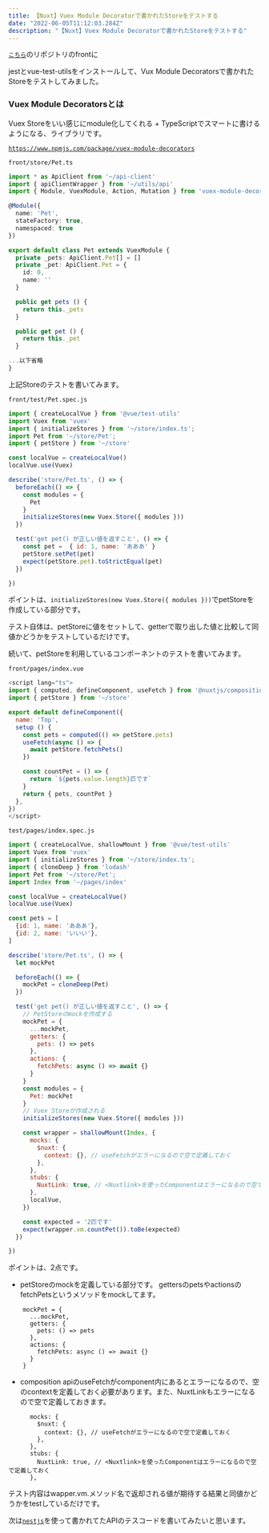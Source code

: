 ```yaml
---
title: 【Nuxt】Vuex Module Decoratorで書かれたStoreをテストする
date: "2022-06-05T11:12:03.284Z"
description: "【Nuxt】Vuex Module Decoratorで書かれたStoreをテストする"
---
```




<a href="https://github.com/chanfuku/nuxt-openapi" target="_blank">`こちら`</a>のリポジトリのfrontに


jestとvue-test-utilsをインストールして、Vux Module Decoratorsで書かれたStoreをテストしてみました。

### Vuex Module Decoratorsとは
Vuex Storeをいい感じにmodule化してくれる + TypeScriptでスマートに書けるようになる、ライブラリです。

<a href="https://www.npmjs.com/package/vuex-module-decorators" target="_blank">`https://www.npmjs.com/package/vuex-module-decorators`</a>

`front/store/Pet.ts`
```typescript
import * as ApiClient from '~/api-client'
import { apiClientWrapper } from '~/utils/api'
import { Module, VuexModule, Action, Mutation } from 'vuex-module-decorators'

@Module({
  name: 'Pet',
  stateFactory: true,
  namespaced: true
})

export default class Pet extends VuexModule {
  private _pets: ApiClient.Pet[] = []
  private _pet: ApiClient.Pet = {
    id: 0,
    name: ''
  }

  public get pets () {
    return this._pets
  }

  public get pet () {
    return this._pet
  }

...以下省略
}
```

上記Storeのテストを書いてみます。

`front/test/Pet.spec.js`
```javascript
import { createLocalVue } from '@vue/test-utils'
import Vuex from 'vuex'
import { initializeStores } from '~/store/index.ts';
import Pet from '~/store/Pet';
import { petStore } from '~/store'

const localVue = createLocalVue()
localVue.use(Vuex)

describe('store/Pet.ts', () => {
  beforeEach(() => {
    const modules = {
      Pet 
    }
    initializeStores(new Vuex.Store({ modules }))
  })

  test('get pet() が正しい値を返すこと', () => {
    const pet =  { id: 1, name: 'あああ' }
    petStore.setPet(pet)
    expect(petStore.pet).toStrictEqual(pet)
  })

})
```

ポイントは、`initializeStores(new Vuex.Store({ modules }))`でpetStoreを作成している部分です。

テスト自体は、petStoreに値をセットして、getterで取り出した値と比較して同値かどうかをテストしているだけです。

続いて、petStoreを利用しているコンポーネントのテストを書いてみます。

`front/pages/index.vue`
```javascript
<script lang="ts">
import { computed, defineComponent, useFetch } from '@nuxtjs/composition-api'
import { petStore } from '~/store'

export default defineComponent({
  name: 'Top',
  setup () {
    const pets = computed(() => petStore.pets)
    useFetch(async () => {
      await petStore.fetchPets()
    })

    const countPet = () => {
      return `${pets.value.length}匹です`
    }
    return { pets, countPet }
  },
})
</script>
```

`test/pages/index.spec.js`

```javascript
import { createLocalVue, shallowMount } from '@vue/test-utils'
import Vuex from 'vuex'
import { initializeStores } from '~/store/index.ts';
import { cloneDeep } from 'lodash'
import Pet from '~/store/Pet';
import Index from '~/pages/index'

const localVue = createLocalVue()
localVue.use(Vuex)

const pets = [
  {id: 1, name: 'あああ'},
  {id: 2, name: 'いいい'},
]

describe('store/Pet.ts', () => {
  let mockPet

  beforeEach(() => {
    mockPet = cloneDeep(Pet)
  })

  test('get pet() が正しい値を返すこと', () => {
    // PetStoreのmockを作成する
    mockPet = {
      ...mockPet,
      getters: {
        pets: () => pets
      },
      actions: {
        fetchPets: async () => await {}
      }
    }
    const modules = {
      Pet: mockPet 
    }
    // Vuex Storeが作成される
    initializeStores(new Vuex.Store({ modules }))

    const wrapper = shallowMount(Index, {
      mocks: {
        $nuxt: {
          context: {}, // useFetchがエラーになるので空で定義しておく
        },
      },
      stubs: {
        NuxtLink: true, // <Nuxtlink>を使ったComponentはエラーになるので空で定義しておく
      },
      localVue,
    })

    const expected = '2匹です'
    expect(wrapper.vm.countPet()).toBe(expected)
  })

})
```

ポイントは、2点です。

* petStoreのmockを定義している部分です。 gettersのpetsやactionsのfetchPetsというメソッドをmockしてます。
```
    mockPet = {
      ...mockPet,
      getters: {
        pets: () => pets
      },
      actions: {
        fetchPets: async () => await {}
      }
    }
```

* composition apiのuseFetchがcomponent内にあるとエラーになるので、空のcontextを定義しておく必要があります。また、NuxtLinkもエラーになるので空で定義しておきます。
```
      mocks: {
        $nuxt: {
          context: {}, // useFetchがエラーになるので空で定義しておく
        },
      },
      stubs: {
        NuxtLink: true, // <Nuxtlink>を使ったComponentはエラーになるので空で定義しておく
      },
```

テスト内容はwapper.vm.メソッド名で返却される値が期待する結果と同値かどうかをtestしているだけです。

次は<a href="https://nestjs.com/" target="_blank">`nestjs`</a>を使って書かれてたAPIのテスコードを書いてみたいと思います。

